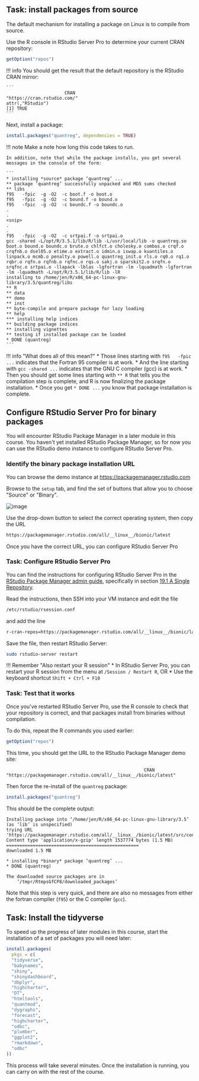 
## Task: install packages from source

The default mechanism for installing a package on Linux is to compile from source.

Use the R console in RStudio Server Pro to determine your current CRAN repository:

```r
getOption("repos")
```

!!! info
    You should get the result that the default repository is the RStudio CRAN mirror:

    ```
                          CRAN 
    "https://cran.rstudio.com/" 
    attr(,"RStudio")
    [1] TRUE
    ```


Next, install a package:

```R
install.packages("quantreg", dependencies = TRUE)
```

!!! note 
    Make a note how long this code takes to run.

    In addition, note that while the package installs, you get several messages in the console of the form:

    ```
    * installing *source* package ‘quantreg’ ...
    ** package ‘quantreg’ successfully unpacked and MD5 sums checked
    ** libs
    f95   -fpic  -g -O2  -c boot.f -o boot.o
    f95   -fpic  -g -O2  -c bound.f -o bound.o
    f95   -fpic  -g -O2  -c boundc.f -o boundc.o
    .
    .
    <snip>
    .
    .
    f95   -fpic  -g -O2  -c srtpai.f -o srtpai.o
    gcc -shared -L/opt/R/3.5.1/lib/R/lib -L/usr/local/lib -o quantreg.so boot.o bound.o boundc.o brute.o chlfct.o cholesky.o combos.o crqf.o crqfnb.o dsel05.o etime.o extract.o idmin.o iswap.o kuantiles.o linpack.o mcmb.o penalty.o powell.o quantreg_init.o rls.o rq0.o rq1.o rqbr.o rqfn.o rqfnb.o rqfnc.o rqs.o sakj.o sparskit2.o srqfn.o srqfnc.o srtpai.o -llapack -lblas -lgfortran -lm -lquadmath -lgfortran -lm -lquadmath -L/opt/R/3.5.1/lib/R/lib -lR
    installing to /home/jen/R/x86_64-pc-linux-gnu-library/3.5/quantreg/libs
    ** R
    ** data
    ** demo
    ** inst
    ** byte-compile and prepare package for lazy loading
    ** help
    *** installing help indices
    ** building package indices
    ** installing vignettes
    ** testing if installed package can be loaded
    * DONE (quantreg)
    ```

!!! info "What does all of this mean?"
    * Those lines starting with `f95   -fpic ...` indicates that the Fortran 95 compiler is at work.
    * And the line starting with `gcc -shared ...` indicates that the GNU C compiler (gcc) is at work.
    * Then you should get some lines starting with `** R` that tells you the compilation step is complete, and R is now finalizing the package installation.
    * Once you get `* DONE ...` you know that package installation is complete.


## Configure RStudio Server Pro for binary packages

You will encounter RStudio Package Manager in a later module in this course.  You haven't yet installed RStudio Package Manager, so for now you can use the RStudio demo instance to configure RStudio Server Pro.

### Identify the binary package installation URL

You can browse the demo instance at https://packagemanager.rstudio.com

Browse to the `setup` tab, and find the set of buttons that allow you to choose "Source" or "Binary".

![image](assets/binary-packages.png)

Use the drop-down button to select the correct operating system, then copy the URL

```sh
https://packagemanager.rstudio.com/all/__linux__/bionic/latest
```

Once you have the correct URL, you can configure RStudio Server Pro

### Task: Configure RStudio Server Pro

You can find the instructions for configuring RStudio Server Pro in the [RStudio Package Manager admin guide](https://docs.rstudio.com/rspm/admin/), specifically in section [19.1 A Single Repository](https://docs.rstudio.com/rspm/admin/rstudio-server.html#a-single-repository).

Read the instructions, then SSH into your VM instance and edit the file

```sh
/etc/rstudio/rsession.conf
```

and add the line

```sh
r-cran-repos=https://packagemanager.rstudio.com/all/__linux__/bionic/latest
```

Save the file, then restart RStudio Server:

```sh
sudo rstudio-server restart
```

!!! Remember "Also restart your R session"
    * In RStudio Server Pro, you can restart your R session from the menu at `/Session / Restart R`, OR
    * Use the keyboard shortcut `Shift + Ctrl + F10`

### Task: Test that it works

Once you've restarted RStudio Server Pro, use the R console to check that your repository is correct, and that packages install from binaries without compilation.

To do this, repeat the R commands you used earlier:

```r
getOption("repos")
```

This time, you should get the URL to the RStudio Package Manager demo site:

```
                                                    CRAN 
"https://packagemanager.rstudio.com/all/__linux__/bionic/latest" 
```

Then force the re-install of the `quantreg` package:

```r
install.packages("quantreg")
```

This should be the complete output:

```
Installing package into ‘/home/jen/R/x86_64-pc-linux-gnu-library/3.5’
(as ‘lib’ is unspecified)
trying URL 'https://packagemanager.rstudio.com/all/__linux__/bionic/latest/src/contrib/quantreg_5.54.tar.gz'
Content type 'application/x-gzip' length 1537774 bytes (1.5 MB)
==================================================
downloaded 1.5 MB

* installing *binary* package ‘quantreg’ ...
* DONE (quantreg)

The downloaded source packages are in
	‘/tmpr/RtmpsGfCP8/downloaded_packages’
```


Note that this step is very quick, and there are also no messages from either the fortran compiler (`f95`) or the C compiler (`gcc`).


## Task: Install the tidyverse

To speed up the progress of later modules in this course, start the installation of a set of packages you will need later:

```R
install.packages(
  pkgs = c(
  "tidyverse",
  "babynames",
  "shiny",
  "shinydashboard",
  "dbplyr",
  "highcharter",
  "DT",
  "htmltools",
  "quantmod",
  "dygraphs",
  "forecast",
  "highcharter",
  "odbc",
  "plumber",
  "ggplot2",
  "rmarkdown", 
  "odbc"
))
```

This process will take several minutes.  Once the installation is running, you can carry on with the rest of the course.
